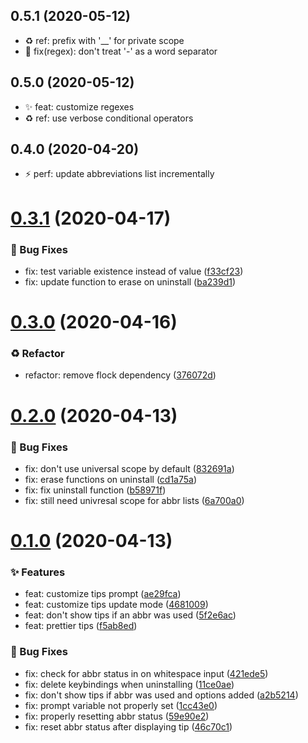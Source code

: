 ## 0.5.1 (2020-05-12)

- ♻️ ref: prefix with '\_\_' for private scope
- 🐛 fix(regex): don't treat '-' as a word separator

## 0.5.0 (2020-05-12)

- ✨ feat: customize regexes
- ♻️ ref: use verbose conditional operators

## 0.4.0 (2020-04-20)

- ⚡ perf: update abbreviations list incrementally

# [0.3.1](https://github.com/Gazorby/abbr-tips/compare/v0.3.0...v0.3.1) (2020-04-17)

### 🐛 Bug Fixes

- fix: test variable existence instead of value ([f33cf23](https://github.com/Gazorby/abbr-tips/commit/f33cf23))
- fix: update function to erase on uninstall ([ba239d1](https://github.com/Gazorby/abbr-tips/commit/ba239d1))

# [0.3.0](https://github.com/Gazorby/abbr-tips/compare/v0.2.0...v0.3.0) (2020-04-16)

### ♻️ Refactor

- refactor: remove flock dependency ([376072d](https://github.com/Gazorby/abbr-tips/commit/376072d))

# [0.2.0](https://github.com/Gazorby/abbr-tips/compare/v0.1.0...v0.2.0) (2020-04-13)

### 🐛 Bug Fixes

- fix: don't use universal scope by default ([832691a](https://github.com/Gazorby/abbr-tips/commit/832691a))
- fix: erase functions on uninstall ([cd1a75a](https://github.com/Gazorby/abbr-tips/commit/cd1a75a))
- fix: fix uninstall function ([b58971f](https://github.com/Gazorby/abbr-tips/commit/b58971f))
- fix: still need univresal scope for abbr lists ([6a700a0](https://github.com/Gazorby/abbr-tips/commit/6a700a0))

# [0.1.0](https://github.com/Gazorby/abbr-tips/compare/f5ab8ed...v0.1.0) (2020-04-13)

### ✨ Features

- feat: customize tips prompt ([ae29fca](https://github.com/Gazorby/abbr-tips/commit/ae29fca))
- feat: customize tips update mode ([4681009](https://github.com/Gazorby/abbr-tips/commit/4681009))
- feat: don't show tips if an abbr was used ([5f2e6ac](https://github.com/Gazorby/abbr-tips/commit/5f2e6ac))
- feat: prettier tips ([f5ab8ed](https://github.com/Gazorby/abbr-tips/commit/f5ab8ed))

### 🐛 Bug Fixes

- fix: check for abbr status in on whitespace input ([421ede5](https://github.com/Gazorby/abbr-tips/commit/421ede5))
- fix: delete keybindings when uninstalling ([11ce0ae](https://github.com/Gazorby/abbr-tips/commit/11ce0ae))
- fix: don't show tips if abbr was used and options added ([a2b5214](https://github.com/Gazorby/abbr-tips/commit/a2b5214))
- fix: prompt variable not properly set ([1cc43e0](https://github.com/Gazorby/abbr-tips/commit/1cc43e0))
- fix: properly resetting abbr status ([59e90e2](https://github.com/Gazorby/abbr-tips/commit/59e90e2))
- fix: reset abbr status after displaying tip ([46c70c1](https://github.com/Gazorby/abbr-tips/commit/46c70c1))
